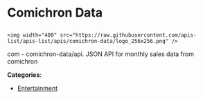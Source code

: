 # Comichron Data<p align="center">
    <img width="400" src="https://raw.githubusercontent.com/apis-list/apis-list/apis/comichron-data/logo_256x256.png" />
</p>

com - comichron-data/api. JSON API for monthly sales data from comichron

**Categories**:

- [Entertainment](https://github/apis-list/apis-list#entertainment)





